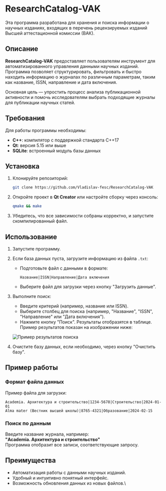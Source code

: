 # ResearchCatalog-VAK

Эта программа разработана для хранения и поиска информации о научных изданиях, входящих в перечень рецензируемых изданий Высшей аттестационной комиссии (ВАК).

## Описание

**ResearchCatalog-VAK** предоставляет пользователям инструмент для автоматизированного управления данными научных изданий. Программа позволяет структурировать, фильтровать и быстро находить информацию о журналах по различным параметрам, таким как название, ISSN, направление и дата включения.

Основная цель — упростить процесс анализа публикационной активности и помочь исследователям выбрать подходящие журналы для публикации научных статей.

## Требования

Для работы программы необходимы:
- **C++**: компилятор с поддержкой стандарта C++17
- **Qt**: версия 5.15 или выше
- **SQLite**: встроенный модуль базы данных

## Установка

1. Клонируйте репозиторий:

   ```bash
   git clone https://github.com/Vladislav-fesc/ResearchCatalog-VAK
   ```

2. Откройте проект в **Qt Creator** или настройте сборку через консоль:

   ```bash
   qmake && make
   ```

3. Убедитесь, что все зависимости собраны корректно, и запустите скомпилированный файл.

## Использование

1. Запустите программу.
2. Если база данных пуста, загрузите информацию из файла `.txt`:
   - Подготовьте файл с данными в формате:
     ```text
     Название|ISSN|Направление|Дата включения
     ```
   - Выберите файл для загрузки через кнопку "Загрузить данные".
3. Выполните поиск:
   - Введите критерий (например, название или ISSN).
   - Выберите столбец для поиска (например, "Название", "ISSN", "Направление" или "Дата включения").
   - Нажмите кнопку "Поиск". Результаты отобразятся в таблице. Пример результатов показан на изображении ниже:

   ![Пример результатов поиска](example-results.png)

4. Очистите базу данных, если необходимо, через кнопку "Очистить базу".

## Пример работы

### Формат файла данных
Пример файла для загрузки:
```text
Academia. Архитектура и строительство|1234-5678|Строительство|2024-01-01
Alma mater (Вестник высшей школы)|8765-4321|Образование|2024-02-15
```

### Поиск по данным
Введите название журнала, например:  
**"Academia. Архитектура и строительство"**  
Программа отобразит все записи, соответствующие запросу.

## Преимущества
- Автоматизация работы с данными научных изданий.
- Удобный и интуитивно понятный интерфейс.
- Возможность обновления данных из новых файлов.\
